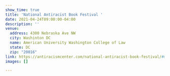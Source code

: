 ```yaml
---
show_time: true
title: 'National Antiracist Book Festival '
date: 2021-04-24T09:00:00-04:00
description: ''
venue:
  address: 4300 Nebraska Ave NW
  city: Washinton DC
  name: American University Washington College of Law
  state: DC
  zip: "20016"
link: https://antiracismcenter.com/national-antiracist-book-festival/#mc4wp-form-1
images: []

---
```


